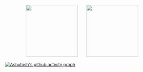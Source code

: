 <div align="center">
<span>&emsp;&emsp;</span>
<img height="170px" src="https://github-readme-stats.vercel.app/api?username=curryxjh" /><span>&emsp;&emsp;</span><img height="170px" src="https://github-readme-stats.vercel.app/api/top-langs/?username=curryxjh&layout=compact&langs_count=8" />
<span>&emsp;&emsp;</span>
</div>

[![Ashutosh's github activity graph](https://github-readme-activity-graph-curryxjh.vercel.app/graph?username=curryxjh&theme=github-light)](https://github.com/ashutosh00710/github-readme-activity-graph)
